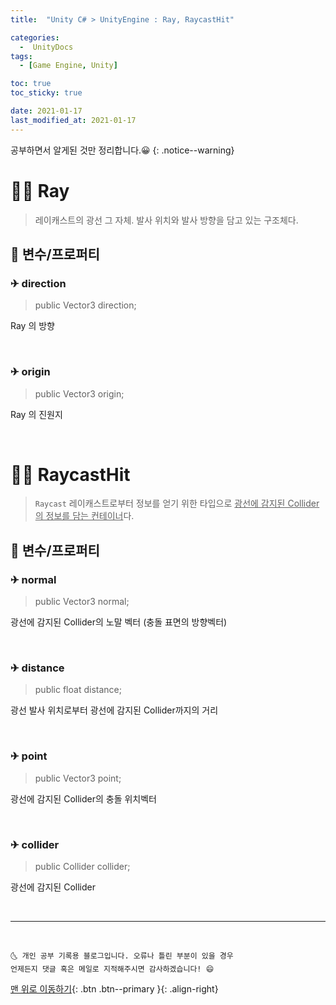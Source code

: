 ```yaml
---
title:  "Unity C# > UnityEngine : Ray, RaycastHit" 

categories:
  -  UnityDocs
tags:
  - [Game Engine, Unity]

toc: true
toc_sticky: true

date: 2021-01-17
last_modified_at: 2021-01-17
---
```


공부하면서 알게된 것만 정리합니다.😀
{: .notice--warning}


# 👩‍🦰 Ray

> 레이캐스트의 광선 그 자체. 발사 위치와 발사 방향을 담고 있는 구조체다.

## 🚀 변수/프로퍼티

### ✈ direction

> public Vector3 direction;

Ray 의 방향

<br>

### ✈ origin

> public Vector3 origin;

Ray 의 진원지

<br>


# 👩‍🦰 RaycastHit

> `Raycast` 레이캐스트로부터 정보를 얻기 위한 타입으로 <u>광선에 감지된 Collider의 정보를 담는 컨테이너</u>다.

## 🚀 변수/프로퍼티

### ✈ normal

> public Vector3 normal;

광선에 감지된 Collider의 노말 벡터 (충돌 표면의 방향벡터)

<br>

### ✈ distance

> public float distance;

광선 발사 위치로부터 광선에 감지된 Collider까지의 거리

<br>

### ✈ point

> public Vector3 point;

광선에 감지된 Collider의 충돌 위치벡터

<br>

### ✈ collider

> public Collider collider;

광선에 감지된 Collider

<br>

***
<br>

    🌜 개인 공부 기록용 블로그입니다. 오류나 틀린 부분이 있을 경우 
    언제든지 댓글 혹은 메일로 지적해주시면 감사하겠습니다! 😄

[맨 위로 이동하기](#){: .btn .btn--primary }{: .align-right}